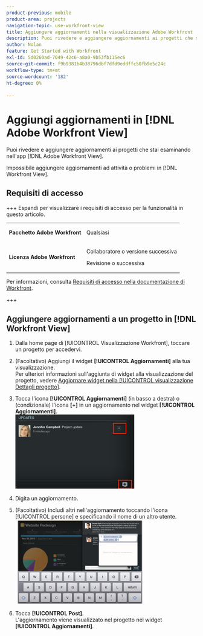 ```yaml
---
product-previous: mobile
product-area: projects
navigation-topic: use-workfront-view
title: Aggiungere aggiornamenti nella visualizzazione Adobe Workfront
description: Puoi rivedere e aggiungere aggiornamenti ai progetti che stai esaminando nell'app  [!DNL Adobe Workfront] Visualizza.
author: Nolan
feature: Get Started with Workfront
exl-id: 5d0260ad-7049-42c6-a8a0-9b53fb115ec6
source-git-commit: f9b9381b4b38796dbf7dfd9eddffc50fb9e5c24c
workflow-type: tm+mt
source-wordcount: '182'
ht-degree: 0%

---
```


# Aggiungi aggiornamenti in [!DNL Adobe Workfront View]

Puoi rivedere e aggiungere aggiornamenti ai progetti che stai esaminando nell&#39;app [!DNL Adobe Workfront View].

Impossibile aggiungere aggiornamenti ad attività o problemi in [!DNL Workfront View].

## Requisiti di accesso

+++ Espandi per visualizzare i requisiti di accesso per la funzionalità in questo articolo.

<table style="table-layout:auto"> 
 <col> 
 </col> 
 <col> 
 </col> 
 <tbody> 
  <tr> 
   <td role="rowheader"><strong>Pacchetto Adobe Workfront</strong></td> 
   <td> <p>Qualsiasi</p> </td> 
  </tr> 
  <tr> 
   <td role="rowheader"><strong>Licenza Adobe Workfront</strong></td> 
   <td> 
   <p>Collaboratore o versione successiva</p>
   <p>Revisione o successiva</p> </td> 
  </tr> 
 </tbody> 
</table>

Per informazioni, consulta [Requisiti di accesso nella documentazione di Workfront](/help/quicksilver/administration-and-setup/add-users/access-levels-and-object-permissions/access-level-requirements-in-documentation.md).

+++

## Aggiungere aggiornamenti a un progetto in [!DNL Workfront View]

1. Dalla home page di [!UICONTROL Visualizzazione Workfront], toccare un progetto per accedervi.
1. (Facoltativo) Aggiungi il widget **[!UICONTROL Aggiornamenti]** alla tua visualizzazione.\
   Per ulteriori informazioni sull&#39;aggiunta di widget alla visualizzazione del progetto, vedere [Aggiornare widget nella [!UICONTROL visualizzazione Dettagli progetto]](../../../workfront-basics/mobile-apps/using-workfront-view/update-widgets-in-workfront-view.md).

1. Tocca l&#39;icona **[!UICONTROL Aggiornamenti]** (in basso a destra) o (condizionale) l&#39;icona **[+]** in un aggiornamento nel widget **[!UICONTROL Aggiornamenti]**.\
   ![[!DNL workfront_view_updates_icon].png](assets/workfront-view-updates-icon-315x196.png)

1. Digita un aggiornamento.
1. (Facoltativo) Includi altri nell&#39;aggiornamento toccando l&#39;icona [!UICONTROL persone] e specificando il nome di un altro utente.\
   ![Aggiornamenti nell&#39;app mobile](assets/screen-shot-2014-002-21-at-2.57.44-pm-350x222.png)

1. Tocca **[!UICONTROL Post]**.\
   L&#39;aggiornamento viene visualizzato nel progetto nel widget **[!UICONTROL Aggiornamenti]**.
